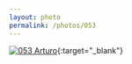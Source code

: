 ```yaml
---
layout: photo
permalink: /photos/053
---
```


[![053 Arturo](https://c1.staticflickr.com/1/639/20717252765_9f9daacc04_c.jpg)](https://www.flickr.com/photos/131440297@N08/20717252765/){:target="_blank"}
